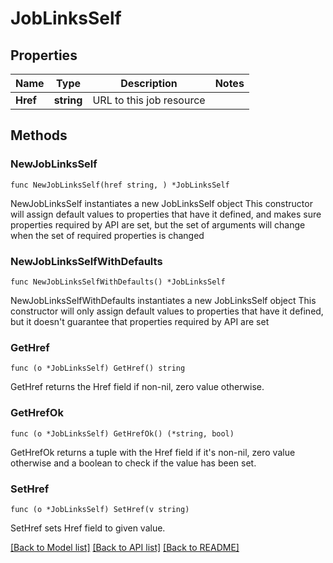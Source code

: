 # JobLinksSelf

## Properties

Name | Type | Description | Notes
------------ | ------------- | ------------- | -------------
**Href** | **string** | URL to this job resource | 

## Methods

### NewJobLinksSelf

`func NewJobLinksSelf(href string, ) *JobLinksSelf`

NewJobLinksSelf instantiates a new JobLinksSelf object
This constructor will assign default values to properties that have it defined,
and makes sure properties required by API are set, but the set of arguments
will change when the set of required properties is changed

### NewJobLinksSelfWithDefaults

`func NewJobLinksSelfWithDefaults() *JobLinksSelf`

NewJobLinksSelfWithDefaults instantiates a new JobLinksSelf object
This constructor will only assign default values to properties that have it defined,
but it doesn't guarantee that properties required by API are set

### GetHref

`func (o *JobLinksSelf) GetHref() string`

GetHref returns the Href field if non-nil, zero value otherwise.

### GetHrefOk

`func (o *JobLinksSelf) GetHrefOk() (*string, bool)`

GetHrefOk returns a tuple with the Href field if it's non-nil, zero value otherwise
and a boolean to check if the value has been set.

### SetHref

`func (o *JobLinksSelf) SetHref(v string)`

SetHref sets Href field to given value.



[[Back to Model list]](../README.md#documentation-for-models) [[Back to API list]](../README.md#documentation-for-api-endpoints) [[Back to README]](../README.md)


